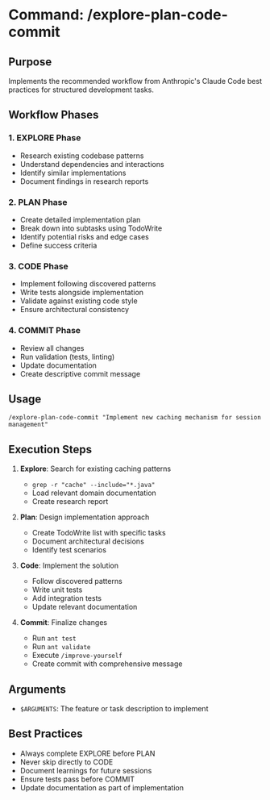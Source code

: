 # Command: /explore-plan-code-commit

## Purpose
Implements the recommended workflow from Anthropic's Claude Code best practices for structured development tasks.

## Workflow Phases

### 1. EXPLORE Phase
- Research existing codebase patterns
- Understand dependencies and interactions
- Identify similar implementations
- Document findings in research reports

### 2. PLAN Phase
- Create detailed implementation plan
- Break down into subtasks using TodoWrite
- Identify potential risks and edge cases
- Define success criteria

### 3. CODE Phase
- Implement following discovered patterns
- Write tests alongside implementation
- Validate against existing code style
- Ensure architectural consistency

### 4. COMMIT Phase
- Review all changes
- Run validation (tests, linting)
- Update documentation
- Create descriptive commit message

## Usage
```
/explore-plan-code-commit "Implement new caching mechanism for session management"
```

## Execution Steps
1. **Explore**: Search for existing caching patterns
   - `grep -r "cache" --include="*.java"`
   - Load relevant domain documentation
   - Create research report

2. **Plan**: Design implementation approach
   - Create TodoWrite list with specific tasks
   - Document architectural decisions
   - Identify test scenarios

3. **Code**: Implement the solution
   - Follow discovered patterns
   - Write unit tests
   - Add integration tests
   - Update relevant documentation

4. **Commit**: Finalize changes
   - Run `ant test`
   - Run `ant validate`
   - Execute `/improve-yourself`
   - Create commit with comprehensive message

## Arguments
- `$ARGUMENTS`: The feature or task description to implement

## Best Practices
- Always complete EXPLORE before PLAN
- Never skip directly to CODE
- Document learnings for future sessions
- Ensure tests pass before COMMIT
- Update documentation as part of implementation